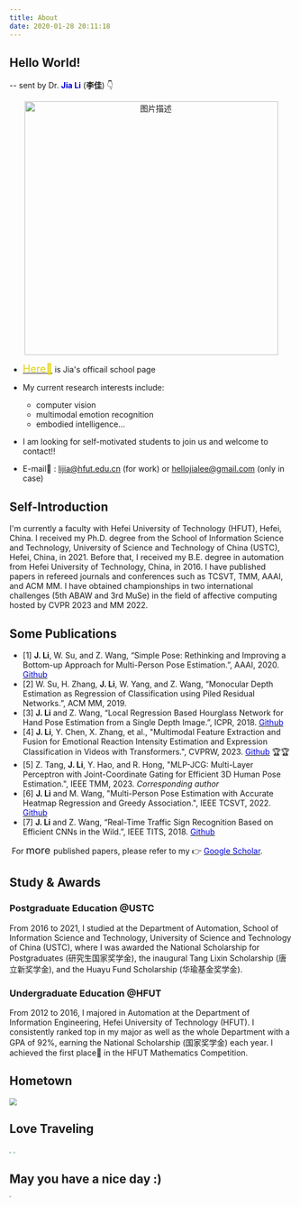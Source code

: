 ```yaml
---
title: About
date: 2020-01-28 20:11:18
---
```


## **Hello World!**

-- sent by Dr. <font color="#0000dd"> **Jia Li**</font>  (**李佳**)     👇

<div style="text-align:center;">
  <a href="https://hellojialee.github.io/about/">
    <img src="https://cdn.jsdelivr.net/gh/hellojialee/PictureBed@master/img2bolg/202309110946262.jpg" alt="图片描述" style="width:450px;">
  </a>
</div>

- [<font size=4 color="#ddd00">Here🎯</font>](http://faculty.hfut.edu.cn/lijia/zh_CN/index.htm)  is Jia's officail school page
- My current research interests include:
  - computer vision
  - multimodal emotion recognition
  - embodied intelligence...

- I am looking for self-motivated students to join us and welcome to contact!!
- E-mail📧 :  <lijia@hfut.edu.cn> (for work) or  <hellojialee@gmail.com> (only in case)

##  **Self-Introduction**

I'm currently a faculty with Hefei University of Technology (HFUT), Hefei, China. I received my Ph.D. degree from the School of Information Science and Technology, University of Science and Technology of China (USTC), Hefei, China, in 2021. Before that, I received my B.E. degree in automation from Hefei University of Technology, China, in 2016. I have published papers in refereed journals and conferences such as TCSVT, TMM, AAAI, and ACM MM. I have obtained championships in two international challenges  (5th ABAW and 3rd MuSe) in the field of affective computing hosted by CVPR 2023 and MM 2022. 

##  **Some Publications**

- [1] **J. Li**, W. Su, and Z. Wang, “Simple Pose: Rethinking and Improving a Bottom-up Approach for Multi-Person Pose Estimation.”, AAAI, 2020. [<font color="#0000dd"> Github</font>](https://github.com/hellojialee/Improved-Body-Parts)
- [2] W. Su, H. Zhang, **J. Li**, W. Yang, and Z. Wang, “Monocular Depth Estimation as Regression of Classification using Piled Residual Networks.”, ACM MM, 2019.
- [3] **J. Li** and Z. Wang, “Local Regression Based Hourglass Network for Hand Pose Estimation from a Single Depth Image.”, ICPR, 2018. [<font color="#0000dd"> Github</font>](https://github.com/hellojialee/Hand-Pose-Estimation)
- [4] **J. Li**, Y. Chen, X. Zhang, et al.,  "Multimodal Feature Extraction and Fusion for Emotional Reaction Intensity Estimation and Expression Classification in Videos with Transformers.", CVPRW, 2023. [<font color="#0000dd"> Github</font>](https://github.com/cyinen/CVPR2023-ABAW5-ERI) 🏆🏆
- [5] Z. Tang, **J. Li**, Y. Hao, and R. Hong, "MLP-JCG: Multi-Layer Perceptron with Joint-Coordinate Gating for Efficient 3D Human Pose Estimation.", IEEE TMM, 2023.  *Corresponding author*
- [6] **J. Li** and M. Wang, "Multi-Person Pose Estimation with Accurate Heatmap Regression and Greedy Association.", IEEE TCSVT, 2022. [<font color="#0000dd"> Github</font>](https://github.com/hellojialee/OffsetGuided)
- [7] **J. Li** and Z. Wang, “Real-Time Traffic Sign Recognition Based on Efficient CNNs in the Wild.”, IEEE TITS, 2018. [<font color="#0000dd"> Github</font>](https://github.com/hellojialee/Traffic_Sign_Recognition_Efficient_CNNs)

​	For <font size=4> more </font> published papers, please refer to my 👉 [<font color="#0000dd"> Google Scholar</font>](https://scholar.google.com/citations?user=LVAnDxwAAAAJ).

##  **Study & Awards**

###  **Postgraduate Education** @USTC

From 2016 to 2021, I studied at the Department of Automation, School of Information Science and Technology,  University of Science and Technology of China (USTC), where I was awarded the National Scholarship for Postgraduates (研究生国家奖学金), the inaugural Tang Lixin Scholarship (唐立新奖学金), and the Huayu Fund Scholarship (华瑜基金奖学金).

###  **Undergraduate Education** @HFUT

From 2012 to 2016, I majored in Automation at the Department of Information Engineering, Hefei University of Technology (HFUT). I consistently ranked top in my major as well as the whole Department with a GPA of 92%, earning the National Scholarship (国家奖学金) each year. I achieved the first place🥇 in the HFUT Mathematics Competition.

##  Hometown

<img src="https://cdn.jsdelivr.net/gh/hellojialee/PictureBed@master/img2bolg/20200514193705.jpg" style="zoom:80%;" />

##  Love Traveling

<img src="https://cdn.jsdelivr.net/gh/hellojialee/PictureBed@master/img2bolg/20200127194624.jpeg" style="zoom: 20%;" />

<img src="https://cdn.jsdelivr.net/gh/hellojialee/PictureBed@master/img2bolg/20200514193424.jpg" style="zoom:20%;" />

##  May you have a nice day :)

<img src="https://cdn.jsdelivr.net/gh/hellojialee/PictureBed@master/img2bolg/20200514194910.jpg" style="zoom:20%;" />

